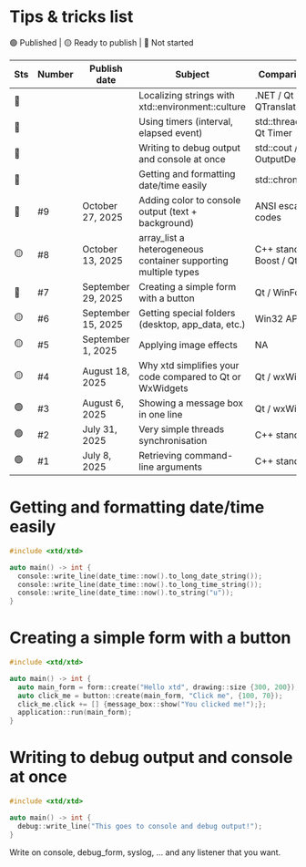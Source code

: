 # Tips & tricks list

🟢 Published | 🟡 Ready to publish | 🔴 Not started

| Sts | Number | Publish date       | Subject                                                        | Comparison with               |
| --- | ------ | ------------------ |--------------------------------------------------------------- | ----------------------------- |
| 🔴  |        |                    | Localizing strings with xtd::environment::culture              | .NET / Qt QTranslator         |
| 🔴  |        |                    | Using timers (interval, elapsed event)                         | std::thread + sleep, Qt Timer |
| 🔴  |        |                    | Writing to debug output and console at once                    | std::cout / OutputDebugString |
| 🔴  |        |                    | Getting and formatting date/time easily                        | std::chrono, Qt               |
| 🔴  | #9     | October 27, 2025   | Adding color to console output (text + background)             | ANSI escape codes             |
| 🟡  | #8     | October 13, 2025   | array_list a heterogeneous container supporting multiple types | C++ standard / Boost / Qt     |
| 🔴  | #7     | September 29, 2025 | Creating a simple form with a button                           | Qt / WinForms                 |
| 🟡  | #6     | September 15, 2025 | Getting special folders (desktop, app_data, etc.)              | Win32 API / Qt                |
| 🟡  | #5     | September 1, 2025  | Applying image effects                                         | NA                            |
| 🟡  | #4     | August 18, 2025    | Why xtd simplifies your code compared to Qt or WxWidgets       | Qt / wxWidgets                |
| 🟢  | #3     | August 6, 2025     | Showing a message box in one line                              | Qt / wxWidgets                |
| 🟢  | #2     | July 31, 2025      | Very simple threads synchronisation                            | C++ standard                  |
| 🟢  | #1     | July 8, 2025       | Retrieving command-line arguments                              | C++ standard                  |

# Getting and formatting date/time easily

```cpp
#include <xtd/xtd>

auto main() -> int {
  console::write_line(date_time::now().to_long_date_string());
  console::write_line(date_time::now().to_long_time_string());
  console::write_line(date_time::now().to_string("u"));
}
```

# Creating a simple form with a button

```cpp
#include <xtd/xtd>

auto main() -> int {
  auto main_form = form::create("Hello xtd", drawing::size {300, 200});
  auto click_me = button::create(main_form, "Click me", {100, 70});
  click_me.click += [] {message_box::show("You clicked me!");};
  application::run(main_form);
}
```

# Writing to debug output and console at once

```cpp
#include <xtd/xtd>

auto main() -> int {
  debug::write_line("This goes to console and debug output!");
}
```

Write on console, debug_form, syslog, ... and any listener that you want.
